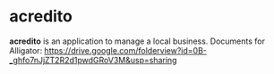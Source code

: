 # acredito
**acredito** is an application to manage a local business.
Documents for Alligator: https://drive.google.com/folderview?id=0B-_ghfo7nJjZT2R2d1pwdGRoV3M&usp=sharing
